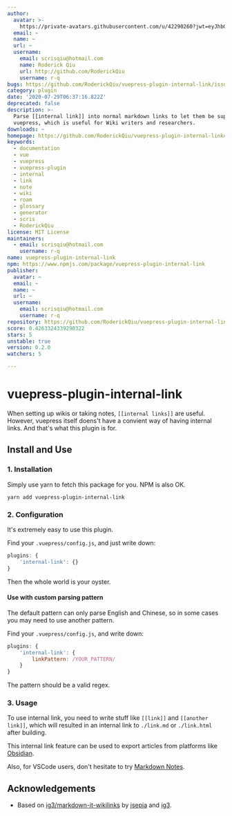 ```yaml
---
author:
  avatar: >-
    https://private-avatars.githubusercontent.com/u/42290260?jwt=eyJhbGciOiJIUzI1NiIsInR5cCI6IkpXVCJ9.eyJpc3MiOiJnaXRodWIuY29tIiwiYXVkIjoicmF3LmdpdGh1YnVzZXJjb250ZW50LmNvbSIsImtleSI6ImtleTEiLCJleHAiOjE3MzQ2NzMyNjAsIm5iZiI6MTczNDY3MjA2MCwicGF0aCI6Ii91LzQyMjkwMjYwIn0.xrtx7aaFRAPZ3qQIkrZ6QeUvPySjtOF5x7AGeg-fNv4&v=4
  email: ~
  name: ~
  url: ~
  username:
    email: scrisqiu@hotmail.com
    name: Roderick Qiu
    url: http://github.com/RoderickQiu
    username: r-q
bugs: https://github.com/RoderickQiu/vuepress-plugin-internal-link/issues
category: plugin
date: '2020-07-29T06:37:16.822Z'
deprecated: false
description: >-
  Parse [[internal link]] into normal markdown links to let them be supported in
  vuepress, which is useful for Wiki writers and researchers.
downloads: ~
homepage: https://github.com/RoderickQiu/vuepress-plugin-internal-link#readme
keywords:
  - documentation
  - vue
  - vuepress
  - vuepress-plugin
  - internal
  - link
  - note
  - wiki
  - roam
  - glossary
  - generator
  - scris
  - RoderickQiu
license: MIT License
maintainers:
  - email: scrisqiu@hotmail.com
    username: r-q
name: vuepress-plugin-internal-link
npm: https://www.npmjs.com/package/vuepress-plugin-internal-link
publisher:
  avatar: ~
  email: ~
  name: ~
  url: ~
  username:
    email: scrisqiu@hotmail.com
    username: r-q
repository: https://github.com/RoderickQiu/vuepress-plugin-internal-link
score: 0.4263324339290322
stars: 5
unstable: true
version: 0.2.0
watchers: 5

---
```


# vuepress-plugin-internal-link

When setting up wikis or taking notes, `[[internal links]]` are useful. However, vuepress itself doens't have a convient way of having internal links. And that's what this plugin is for.

## Install and Use

### 1. Installation

Simply use yarn to fetch this package for you. NPM is also OK.

```shell
yarn add vuepress-plugin-internal-link
```

### 2. Configuration

It's extremely easy to use this plugin.

Find your `.vuepress/config.js`, and just write down:

```js
plugins: {
    'internal-link': {}
}
```

Then the whole world is your oyster.

#### Use with custom parsing pattern

The default pattern can only parse English and Chinese, so in some cases you may need to use another pattern.

Find your `.vuepress/config.js`, and write down:

```js
plugins: {
    'internal-link': {
        linkPattern: /YOUR_PATTERN/
    }
}
```

The pattern should be a valid regex.

### 3. Usage

To use internal link, you need to write stuff like `[[link]]` and `[[another link]]`, which will resulted in an internal link to `./link.md` or `./link.html` after building.

This internal link feature can be used to export articles from platforms like [Obsidian](https://obsidian.md).

Also, for VSCode users, don't hesitate to try [Markdown Notes](https://marketplace.visualstudio.com/items?itemName=kortina.vscode-markdown-notes).

## Acknowledgements

- Based on [ig3/markdown-it-wikilinks](https://github.com/ig3/markdown-it-wikilinks) by [jsepia](https://github.com/jsepia) and [ig3](https://github.com/ig3).
